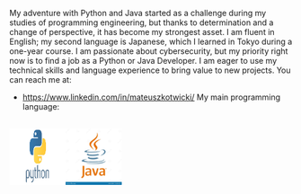 My adventure with Python and Java started as a challenge during my studies of programming engineering, but thanks to determination and a change of perspective, it has become my strongest asset. I am fluent in English; my second language is Japanese, which I learned in Tokyo during a one-year course. I am passionate about cybersecurity, but my priority right now is to find a job as a Python or Java Developer. I am eager to use my technical skills and language experience to bring value to new projects. You can reach me at: 
 * https://www.linkedin.com/in/mateuszkotwicki/
My main programming language:

<br>

<img align="left" width="100" height="100" src="https://github.com/Matekotw/scr-fastapi/blob/main/python%20logo.png"> 
<img align="left" width="100" height="100" src="https://github.com/Matekotw/scr-todo-java/blob/main/java%20logo.jpg">

<br>









<!---
Matekotw/Matekotw is a ✨ special ✨ repository because its `README.md` (this file) appears on your GitHub profile.
You can click the Preview link to take a look at your changes.
--->

